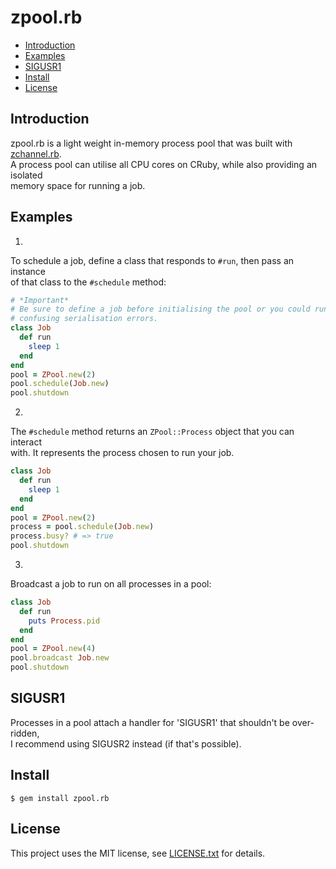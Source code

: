 # zpool.rb

* [Introduction](#introduction)
* [Examples](#examples)
* [SIGUSR1](#SIGUSR1)
* [Install](#install)
* [License](#license)

## <a id='introduction'>Introduction</a>

zpool.rb is a light weight in-memory process pool that was built
with [zchannel.rb](https://github.com/r-obert/zchannel.rb).  
A process pool can utilise all CPU cores on CRuby, while also providing an isolated  
memory space for running a job.  

## <a id='examples'>Examples</a>

1.

To schedule a job, define a class that responds to `#run`, then pass an instance  
of that class to the `#schedule` method:

```ruby
# *Important*
# Be sure to define a job before initialising the pool or you could run into
# confusing serialisation errors.
class Job
  def run
    sleep 1
  end
end
pool = ZPool.new(2)
pool.schedule(Job.new)
pool.shutdown
```

2.

The `#schedule` method returns an `ZPool::Process` object that you can interact  
with. It represents the process chosen to run your job.

```ruby
class Job
  def run
    sleep 1
  end
end
pool = ZPool.new(2)
process = pool.schedule(Job.new)
process.busy? # => true
pool.shutdown
```

3.

Broadcast a job to run on all processes in a pool:

```ruby
class Job
  def run
    puts Process.pid
  end
end
pool = ZPool.new(4)
pool.broadcast Job.new
pool.shutdown
```

## <a id='SIGUSR1'>SIGUSR1</a>

Processes in a pool attach a handler for 'SIGUSR1' that shouldn't be over-ridden,     
I recommend using SIGUSR2 instead (if that's possible).

## Install

    $ gem install zpool.rb

## License

This project uses the MIT license, see [LICENSE.txt](./LICENSE.txt) for details.
